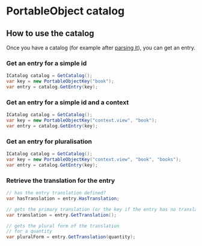 ﻿# PortableObject catalog

## How to use the catalog

Once you have a catalog 
(for example after [parsing it](./parse-file.md)),
you can get an entry.

### Get an entry for a simple id

``` csharp
ICatalog catalog = GetCatalog();
var key = new PortableObjectKey("book");
var entry = catalog.GetEntry(key);
```

### Get an entry for a simple id and a context

``` csharp
ICatalog catalog = GetCatalog();
var key = new PortableObjectKey("context.view", "book");
var entry = catalog.GetEntry(key);
```

### Get an entry for pluralisation

``` csharp
ICatalog catalog = GetCatalog();
var key = new PortableObjectKey("context.view", "book", "books");
var entry = catalog.GetEntry(key);
```

### Retrieve the translation for the entry

``` csharp
// has the entry translation defined?
var hasTranslation = entry.HasTranslation;

// gets the primary translation (or the key if the entry has no translation)
var translation = entry.GetTranslation();

// gets the plural form of the translation
// for a quantity
var pluralForm = entry.GetTranslation(quantity);
```
